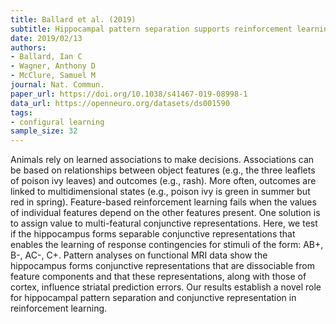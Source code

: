 ```yaml
---
title: Ballard et al. (2019)
subtitle: Hippocampal pattern separation supports reinforcement learning
date: 2019/02/13
authors:
- Ballard, Ian C
- Wagner, Anthony D
- McClure, Samuel M
journal: Nat. Commun.
paper_url: https://doi.org/10.1038/s41467-019-08998-1
data_url: https://openneuro.org/datasets/ds001590
tags:
- configural learning
sample_size: 32
---
```


Animals rely on learned associations to make decisions. Associations can be based on relationships between object features (e.g., the three leaflets of poison ivy leaves) and outcomes (e.g., rash). More often, outcomes are linked to multidimensional states (e.g., poison ivy is green in summer but red in spring). Feature-based reinforcement learning fails when the values of individual features depend on the other features present. One solution is to assign value to multi-featural conjunctive representations. Here, we test if the hippocampus forms separable conjunctive representations that enables the learning of response contingencies for stimuli of the form: AB+, B-, AC-, C+. Pattern analyses on functional MRI data show the hippocampus forms conjunctive representations that are dissociable from feature components and that these representations, along with those of cortex, influence striatal prediction errors. Our results establish a novel role for hippocampal pattern separation and conjunctive representation in reinforcement learning.

